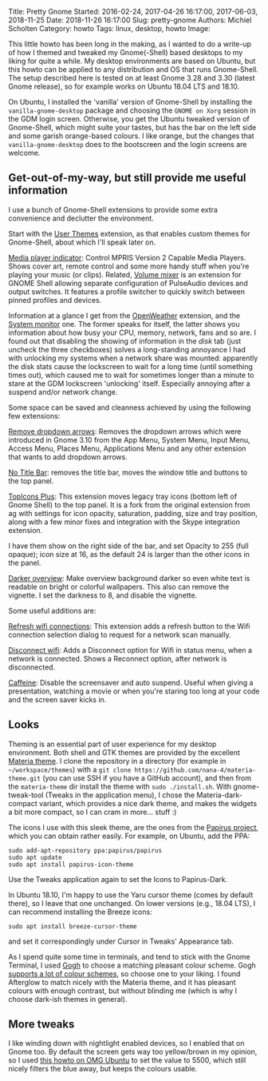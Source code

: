 Title: Pretty Gnome
Started: 2016-02-24, 2017-04-26 16:17:00, 2017-06-03, 2018-11-25
Date: 2018-11-26 16:17:00
Slug: pretty-gnome
Authors: Michiel Scholten
Category: howto
Tags: linux, desktop, howto
Image:

This little howto has been long in the making, as I wanted to do a write-up of how I themed and tweaked my Gnome(-Shell) based desktops to my liking for quite a while. My desktop environments are based on Ubuntu, but this howto can be applied to any distribution and OS that runs Gnome-Shell. The setup described here is tested on at least Gnome 3.28 and 3.30 (latest Gnome release), so for example works on Ubuntu 18.04 LTS and 18.10.

On Ubuntu, I installed the 'vanilla' version of Gnome-Shell by installing the `vanilla-gnome-desktop` package and choosing the `GNOME on Xorg` session in the GDM login screen. Otherwise, you get the Ubuntu tweaked version of Gnome-Shell, which might suite your tastes, but has the bar on the left side and some garish orange-based colours. I like orange, but the changes that `vanilla-gnome-desktop` does to the bootscreen and the login screens are welcome.


## Get-out-of-my-way, but still provide me useful information

I use a bunch of Gnome-Shell extensions to provide some extra convenience and declutter the environment.

Start with the [User Themes](https://extensions.gnome.org/extension/19/user-themes/) extension, as that enables custom themes for Gnome-Shell, about which I'll speak later on.

[Media player indicator](https://extensions.gnome.org/extension/55/media-player-indicator/): Control MPRIS Version 2 Capable Media Players. Shows cover art, remote control and some more handy stuff when you're playing your music (or clips).
Related, [Volume mixer](https://extensions.gnome.org/extension/858/volume-mixer/) is an extension for GNOME Shell allowing separate configuration of PulseAudio devices and output switches. It features a profile switcher to quickly switch between pinned profiles and devices.

Information at a glance I get from the [OpenWeather](https://extensions.gnome.org/extension/750/openweather/) extension, and the [System monitor](https://extensions.gnome.org/extension/120/system-monitor/) one. The former speaks for itself, the latter shows you information about how busy your CPU, memory, network, fans and so are. I found out that disabling the showing of information in the *disk* tab (just uncheck the three checkboxes) solves a long-standing annoyance I had with unlocking my systems when a network share was mounted: apparently the disk stats cause the lockscreen to wait for a long time (until something times out), which caused me to wait for sometimes longer than a minute to stare at the GDM lockscreen 'unlocking' itself. Especially annoying after a suspend and/or network change.

Some space can be saved and cleanness achieved by using the following few extensions:

[Remove dropdown arrows](https://extensions.gnome.org/extension/800/remove-dropdown-arrows/): Removes the dropdown arrows which were introduced in Gnome 3.10 from the App Menu, System Menu, Input Menu, Access Menu, Places Menu, Applications Menu and any other extension that wants to add dropdown arrows.

[No Title Bar](https://extensions.gnome.org/extension/1267/no-title-bar/): removes the title bar, moves the window title and buttons to the top panel.

[TopIcons Plus](https://extensions.gnome.org/extension/1031/topicons/): This extension moves legacy tray icons (bottom left of Gnome Shell) to the top panel. It is a fork from the original extension from ag with settings for icon opacity, saturation, padding, size and tray position, along with a few minor fixes and integration with the Skype integration extension.

I have them show on the right side of the bar, and set Opacity to 255 (full opaque); icon size at 16, as the default 24 is larger than the other icons in the panel.

[Darker overview](https://extensions.gnome.org/extension/1177/darker-overview/): Make overview background darker so even white text is readable on bright or colorful wallpapers. This also can remove the vignette. I set the darkness to 8, and disable the vignette.

Some useful additions are:

[Refresh wifi connections](https://extensions.gnome.org/extension/905/refresh-wifi-connections/): This extension adds a refresh button to the Wifi connection selection dialog to request for a network scan manually.

[Disconnect wifi](https://extensions.gnome.org/extension/904/disconnect-wifi/): Adds a Disconnect option for Wifi in status menu, when a network is connected. Shows a Reconnect option, after network is disconnected.

[Caffeine](https://extensions.gnome.org/extension/517/caffeine/): Disable the screensaver and auto suspend. Useful when giving a presentation, watching a movie or when you're staring too long at your code and the screen saver kicks in.


## Looks

Theming is an essential part of user experience for my desktop environment. Both shell and GTK themes are provided by the excellent [Materia theme](https://github.com/nana-4/materia-theme). I clone the repository in a directory (for example in `~/workspace/themes`) with a `git clone https://github.com/nana-4/materia-theme.git` (you can use SSH if you have a GitHub account), and then from the `materia-theme` dir install the theme with `sudo ./install.sh`. With gnome-tweak-tool (Tweaks in the application menu), I chose the Materia-dark-compact variant, which provides a nice dark theme, and makes the widgets a bit more compact, so I can cram in more... stuff :)

The icons I use with this sleek theme, are the ones from the [Papirus project](https://github.com/PapirusDevelopmentTeam/papirus-icon-theme), which you can obtain rather easily. For example, on Ubuntu, add the PPA:

    sudo add-apt-repository ppa:papirus/papirus
    sudo apt update
    sudo apt install papirus-icon-theme

Use the Tweaks application again to set the Icons to Papirus-Dark.

In Ubuntu 18.10, I'm happy to use the Yaru cursor theme (comes by default there), so I leave that one unchanged. On lower versions (e.g., 18.04 LTS), I can recommend installing the Breeze icons:

    sudo apt install breeze-cursor-theme

and set it correspondingly under Cursor in Tweaks' Appearance tab.

As I spend quite some time in terminals, and tend to stick with the Gnome Terminal, I used [Gogh](https://github.com/Mayccoll/Gogh) to choose a matching pleasant colour scheme. Gogh [supports a lot of colour schemes](https://mayccoll.github.io/Gogh/), so choose one to your liking. I found Afterglow to match nicely with the Materia theme, and it has pleasant colours with enough contrast, but without blinding me (which is why I choose dark-ish themes in general).


## More tweaks

I like winding down with nightlight enabled devices, so I enabled that on Gnome too. By default the screen gets way too yellow/brown in my opinion, so I used [this howto on OMG Ubuntu](https://www.omgubuntu.co.uk/2017/07/adjust-color-temperature-gnome-night-light) to set the value to 5500, which still nicely filters the blue away, but keeps the colours usable.
